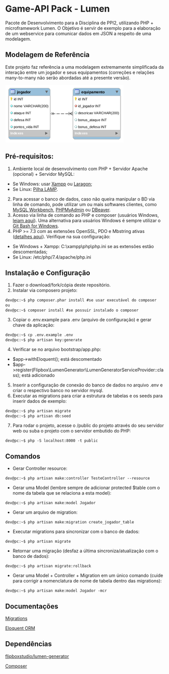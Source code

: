 # Game-API Pack - Lumen

Pacote de Desenvolvimento para a Disciplina de PPI2, utilizando PHP + microframework Lumen. O Objetivo é servir de exemplo para a elaboração de um webservice para comunicar dados em JSON a respeito de uma modelagem.

## Modelagem de Referência 

Este projeto faz referência a uma modelagem extremamente simplificada da interação entre um jogador e seus equipamentos (correções e relações many-to-many não serão abordadas até a presente versão).

![Imagem da Modelagem inicial do sistema](/docs/modelagem-inicial.png)

## Pré-requisitos:

1. Ambiente local de desenvolvimento com PHP + Servidor Apache (opcional) + Servidor MySQL:
- Se Windows: usar [Xampp](https://www.apachefriends.org) ou [Laragon](https://laragon.org/);
- Se Linux: [Pilha LAMP](https://www.digitalocean.com/community/tutorials/how-to-install-linux-apache-mysql-php-lamp-stack-on-ubuntu-20-04-pt).
2. Para acessar o banco de dados, caso não queira manipular o BD via linha de comando, pode utilizar um ou mais softwares clientes, como [MySQL Workbench](https://www.mysql.com/products/workbench/), [PHPMyAdmin](https://www.phpmyadmin.net) ou [DBeaver](https://dbeaver.io/).
2. Acesso via linha de comando ao PHP e composer (usuários Windows, [leiam aqui](https://webdevbr.com.br/fazendo-o-php-funcionar-no-console-cmd-do-windows-instalando-o-composer-e-o-git)). Uma alternativa para usuários Windows é sempre utilizar o [Git Bash for Windows](https://gitforwindows.org/).
3. PHP >= 7.3 com as extensões OpenSSL, PDO e Mbstring ativas ([detalhes aqui](https://lumen.laravel.com/docs/8.x/installation#server-requirements)). Verifique na sua configuração:
- Se Windows + Xampp: C:\xampp\php\php.ini se as extensões estão descomentadas;
- Se Linux: /etc/php/7.4/apache/php.ini

## Instalação e Configuração

1. Fazer o download/fork/cópia deste repositório.
2. Instalar via composero projeto:
```console
dev@pc:~$ php composer.phar install #se usar executável do composer
ou
dev@pc:~$ composer install #se possuir instalado o composer
```
3. Copiar o .env.example para .env (arquivo de configuração) e gerar chave da aplicação:
```console
dev@pc:~$ cp .env.example .env
dev@pc:~$ php artisan key:generate
```
4. Verificar se no arquivo bootstrap/app.php:
- $app->withEloquent(); está descomentado
- $app->register(Flipbox\LumenGenerator\LumenGeneratorServiceProvider::class); está adicionado
5. Inserir a configuração de conexão do banco de dados no arquivo .env e criar o respectivo banco no servidor mysql.
6. Executar as migrations para criar a estrutura de tabelas e os seeds para inserir dados de exemplo:
```console
dev@pc:~$ php artisan migrate
dev@pc:~$ php artisan db:seed
```
7. Para rodar o projeto, acesse o /public do projeto através do seu servidor web ou suba o projeto com o servidor embutido do PHP:
```console
dev@pc:~$ php -S localhost:8000 -t public
```


## Comandos
- Gerar Controller resource:
```console
dev@pc:~$ php artisan make:controller TesteController --resource
```
- Gerar uma Model (lembre sempre de adicionar protected $table com o nome da tabela que se relaciona a esta model):
```console
dev@pc:~$ php artisan make:model Jogador
```
- Gerar um arquivo de migration:
```console
dev@pc:~$ php artisan make:migration create_jogador_table
```
- Executar migrations para sincronizar com o banco de dados:
```console
dev@pc:~$ php artisan migrate
```
- Retornar uma migração (desfaz a última sincroniza/atualização com o banco de dados):
```console
dev@pc:~$ php artisan migrate:rollback
```
- Gerar uma Model + Controller + Migration em um único comando (cuide para corrigir a nomenclatura de nome de tabela dentro das migrations):
```console
dev@pc:~$ php artisan make:model Jogador -mcr
```


## Documentações
[Migrations](https://laravel.com/docs/8.x/migrations)

[Eloquent ORM](https://laravel.com/docs/8.x/eloquent)

## Dependências

[flipboxstudio/lumen-generator](https://github.com/flipboxstudio/lumen-generator)

[Composer](https://getcomposer.org)


